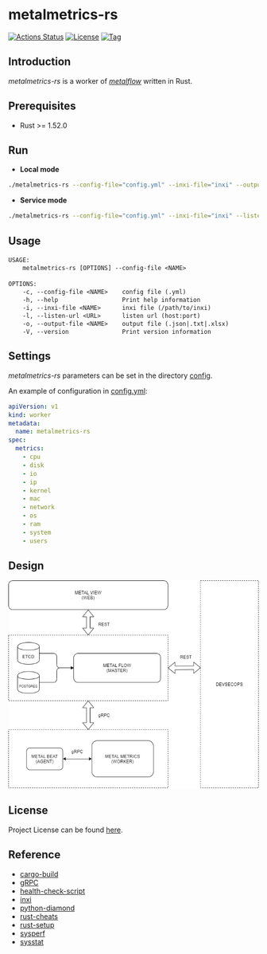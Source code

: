 # metalmetrics-rs

[![Actions Status](https://github.com/craftslab/metalmetrics-rs/workflows/CI/badge.svg?branch=master&event=push)](https://github.com/craftslab/metalmetrics-rs/actions?query=workflow%3ACI)
[![License](https://img.shields.io/github/license/craftslab/metalmetrics-rs.svg?color=brightgreen)](https://github.com/craftslab/metalmetrics-rs/blob/master/LICENSE)
[![Tag](https://img.shields.io/github/tag/craftslab/metalmetrics-rs.svg?color=brightgreen)](https://github.com/craftslab/metalmetrics-rs/tags)



## Introduction

*metalmetrics-rs* is a worker of *[metalflow](https://github.com/craftslab/metalflow/)* written in Rust.



## Prerequisites

- Rust >= 1.52.0



## Run

- **Local mode**

```bash
./metalmetrics-rs --config-file="config.yml" --inxi-file="inxi" --output-file="output.json"
```



- **Service mode**

```bash
./metalmetrics-rs --config-file="config.yml" --inxi-file="inxi" --listen-url="127.0.0.1:9090"
```



## Usage

```
USAGE:
    metalmetrics-rs [OPTIONS] --config-file <NAME>

OPTIONS:
    -c, --config-file <NAME>    config file (.yml)
    -h, --help                  Print help information
    -i, --inxi-file <NAME>      inxi file (/path/to/inxi)
    -l, --listen-url <URL>      listen url (host:port)
    -o, --output-file <NAME>    output file (.json|.txt|.xlsx)
    -V, --version               Print version information
```



## Settings

*metalmetrics-rs* parameters can be set in the directory [config](https://github.com/craftslab/metalmetrics-rs/blob/master/src/config).

An example of configuration in [config.yml](https://github.com/craftslab/metalmetrics-rs/blob/master/src/config/config.yml):

```yaml
apiVersion: v1
kind: worker
metadata:
  name: metalmetrics-rs
spec:
  metrics:
    - cpu
    - disk
    - io
    - ip
    - kernel
    - mac
    - network
    - os
    - ram
    - system
    - users
```



## Design

![design](design.png)



## License

Project License can be found [here](LICENSE).



## Reference

- [cargo-build](https://doc.rust-lang.org/cargo/commands/cargo-build.html)
- [gRPC](https://grpc.io/docs/languages/python/)
- [health-check-script](https://github.com/SimplyLinuxFAQ/health-check-script)
- [inxi](https://github.com/smxi/inxi)
- [python-diamond](https://github.com/python-diamond/Diamond)
- [rust-cheats](https://cheats.rs/)
- [rust-setup](https://docs.microsoft.com/en-us/windows/dev-environment/rust/setup)
- [sysperf](https://github.com/iandk/sysperf)
- [sysstat](https://github.com/sysstat/sysstat)
